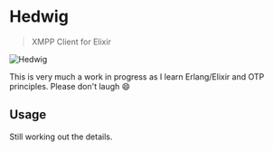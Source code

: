 # Hedwig

> XMPP Client for Elixir

![Hedwig](https://az480170.vo.msecnd.net/debd7172-44dc-4681-b074-d940a93cc4e1/img/prd/6252f132-2dd5-4241-9fff-a4e72266826e/l_hedwig05_pr_hpe6.png)

This is very much a work in progress as I learn Erlang/Elixir and OTP
principles. Please don't laugh :smile:

## Usage

Still working out the details.
